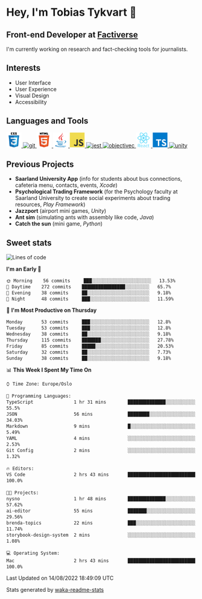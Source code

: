 # Hey, I'm Tobias Tykvart 🦉
## Front-end Developer at [Factiverse](https://www.factiverse.no/)

I'm currently working on research and fact-checking tools for journalists.

## Interests

- User Interface
- User Experience
- Visual Design
- Accessibility

## Languages and Tools
<p align="left"> <a href="https://www.w3schools.com/css/" target="_blank" rel="noreferrer"> <img src="https://raw.githubusercontent.com/devicons/devicon/master/icons/css3/css3-original-wordmark.svg" alt="css3" width="40" height="40"/> </a> <a href="https://git-scm.com/" target="_blank" rel="noreferrer"> <img src="https://www.vectorlogo.zone/logos/git-scm/git-scm-icon.svg" alt="git" width="40" height="40"/> </a> <a href="https://www.w3.org/html/" target="_blank" rel="noreferrer"> <img src="https://raw.githubusercontent.com/devicons/devicon/master/icons/html5/html5-original-wordmark.svg" alt="html5" width="40" height="40"/> </a> <a href="https://www.java.com" target="_blank" rel="noreferrer"> <img src="https://raw.githubusercontent.com/devicons/devicon/master/icons/java/java-original.svg" alt="java" width="40" height="40"/> </a> <a href="https://developer.mozilla.org/en-US/docs/Web/JavaScript" target="_blank" rel="noreferrer"> <img src="https://raw.githubusercontent.com/devicons/devicon/master/icons/javascript/javascript-original.svg" alt="javascript" width="40" height="40"/> </a> <a href="https://jestjs.io" target="_blank" rel="noreferrer"> <img src="https://www.vectorlogo.zone/logos/jestjsio/jestjsio-icon.svg" alt="jest" width="40" height="40"/> </a> <a href="https://developer.apple.com/library/archive/documentation/Cocoa/Conceptual/ProgrammingWithObjectiveC/Introduction/Introduction.html" target="_blank" rel="noreferrer"> <img src="https://www.vectorlogo.zone/logos/apple_objectivec/apple_objectivec-icon.svg" alt="objectivec" width="40" height="40"/> </a> <a href="https://reactjs.org/" target="_blank" rel="noreferrer"> <img src="https://raw.githubusercontent.com/devicons/devicon/master/icons/react/react-original-wordmark.svg" alt="react" width="40" height="40"/> </a> <a href="https://www.typescriptlang.org/" target="_blank" rel="noreferrer"> <img src="https://raw.githubusercontent.com/devicons/devicon/master/icons/typescript/typescript-original.svg" alt="typescript" width="40" height="40"/> </a> <a href="https://unity.com/" target="_blank" rel="noreferrer"> <img src="https://www.vectorlogo.zone/logos/unity3d/unity3d-icon.svg" alt="unity" width="40" height="40"/> </a> </p>

## Previous Projects

- **Saarland University App** (info for students about bus connections, cafeteria menu, contacts, events, *Xcode*)
- **Psychological Trading Framework** (for the Psychology faculty at Saarland University to create social experiments about trading resources, *Play Framework*)
- **Jazzport** (airport mini games, *Unity*)
- **Ant sim** (simulating ants with assembly like code, *Java*)
- **Catch the sun** (mini game, *Python*)

## Sweet stats

<!--START_SECTION:waka-->
![Lines of code](https://img.shields.io/badge/From%20Hello%20World%20I%27ve%20Written-78%20Thousand%20lines%20of%20code-blue)

**I'm an Early 🐤** 

```text
🌞 Morning    56 commits     ███░░░░░░░░░░░░░░░░░░░░░░   13.53% 
🌆 Daytime    272 commits    ████████████████░░░░░░░░░   65.7% 
🌃 Evening    38 commits     ██░░░░░░░░░░░░░░░░░░░░░░░   9.18% 
🌙 Night      48 commits     ███░░░░░░░░░░░░░░░░░░░░░░   11.59%

```
📅 **I'm Most Productive on Thursday** 

```text
Monday       53 commits     ███░░░░░░░░░░░░░░░░░░░░░░   12.8% 
Tuesday      53 commits     ███░░░░░░░░░░░░░░░░░░░░░░   12.8% 
Wednesday    38 commits     ██░░░░░░░░░░░░░░░░░░░░░░░   9.18% 
Thursday     115 commits    ███████░░░░░░░░░░░░░░░░░░   27.78% 
Friday       85 commits     █████░░░░░░░░░░░░░░░░░░░░   20.53% 
Saturday     32 commits     ██░░░░░░░░░░░░░░░░░░░░░░░   7.73% 
Sunday       38 commits     ██░░░░░░░░░░░░░░░░░░░░░░░   9.18%

```


📊 **This Week I Spent My Time On** 

```text
⌚︎ Time Zone: Europe/Oslo

💬 Programming Languages: 
TypeScript               1 hr 31 mins        ██████████████░░░░░░░░░░░   55.5% 
JSON                     56 mins             ████████░░░░░░░░░░░░░░░░░   34.03% 
Markdown                 9 mins              █░░░░░░░░░░░░░░░░░░░░░░░░   5.49% 
YAML                     4 mins              ░░░░░░░░░░░░░░░░░░░░░░░░░   2.53% 
Git Config               2 mins              ░░░░░░░░░░░░░░░░░░░░░░░░░   1.32%

🔥 Editors: 
VS Code                  2 hrs 43 mins       █████████████████████████   100.0%

🐱‍💻 Projects: 
nysno                    1 hr 48 mins        ██████████████░░░░░░░░░░░   57.62% 
ai-editor                55 mins             ███████░░░░░░░░░░░░░░░░░░   29.56% 
brenda-topics            22 mins             ███░░░░░░░░░░░░░░░░░░░░░░   11.74% 
storybook-design-system  2 mins              ░░░░░░░░░░░░░░░░░░░░░░░░░   1.08%

💻 Operating System: 
Mac                      2 hrs 43 mins       █████████████████████████   100.0%

```


 Last Updated on 14/08/2022 18:49:09 UTC
<!--END_SECTION:waka-->
Stats generated by [waka-readme-stats](https://github.com/anmol098/waka-readme-stats)
